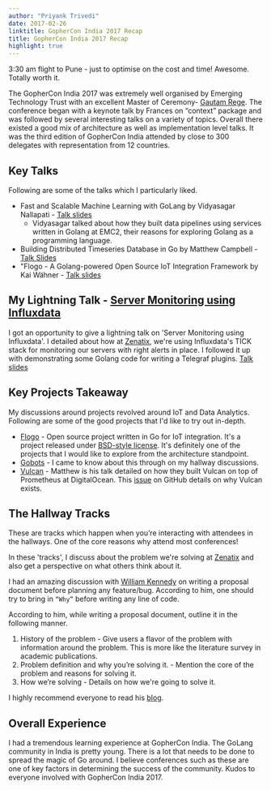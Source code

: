 ```yaml
---
author: "Priyank Trivedi"
date: 2017-02-26
linktitle: GopherCon India 2017 Recap
title: GopherCon India 2017 Recap
highlight: true
---
```


3:30 am flight to Pune - just to optimise on the cost and time! Awesome. Totally worth it.

The GopherCon India 2017 was extremely well organised by Emerging Technology Trust with an excellent Master of Ceremony- [Gautam Rege](https://twitter.com/gautamrege). The conference began with a keynote talk by Frances on “context” package and was followed by several interesting talks on a variety of topics. Overall there existed a good mix of architecture as well as implementation level talks.
It was the third edition of GopherCon India attended by close to 300 delegates with representation from 12 countries.

## Key Talks 

Following are some of the talks which I particularly liked.

- Fast and Scalable Machine Learning with GoLang by Vidyasagar Nallapati - [Talk slides](https://speakerdeck.com/doctorandabox/fast-and-scalable-machine-learning-with-golang)
    - Vidyasagar talked about how they built data pipelines using services written in Golang at EMC2, their reasons for exploring Golang as a programming language. 
- Building Distributed Timeseries Database in Go by Matthew Campbell - [Talk Slides](https://speakerdeck.com/mattkanwisher/building-distributed-timeseries-database-in-go)
- "Flogo - A Golang-powered Open Source IoT Integration Framework by Kai Wähner - [Talk slides](http://www.slideshare.net/KaiWaehner/flogo-a-golangpowered-open-source-iot-integration-framework-gophercon)

## My Lightning Talk - [Server Monitoring using Influxdata](https://twitter.com/ApsOps/status/835085984723263489) 

I got an opportunity to give a lightning talk on 'Server Monitoring using Influxdata'. I detailed about how at [Zenatix](https://zenatix.com), we're using Influxdata's TICK stack for monitoring our servers with right alerts in place.
I followed it up with demonstrating some Golang code for writing a Telegraf plugins. [Talk slides](https://speakerdeck.com/priyankt68/server-monitoring-using-influxdata)

## Key Projects Takeaway

My discussions around projects revolved around IoT and Data Analytics. Following are some of the good projects that I'd like to try out in-depth.

- [Flogo](https://flogo.io) - Open source project written in Go for IoT integration. It's a project released under [BSD-style license](https://github.com/TIBCOSoftware/flogo/blob/master/LICENSE.txt). It's definitely one of the projects that I would like to explore from the architecture standpoint. 
- [Gobots](https://gobot.io) - I came to know about this through on my hallway discussions. 
- [Vulcan](https://github.com/digitalocean/vulcan) - Matthew is his talk detailed on how they built Vulcan on top of Prometheus at DigitalOcean. This [issue](https://github.com/digitalocean/vulcan/issues/45) on GitHub details on why Vulcan exists. 


## The Hallway Tracks 
These are tracks which happen when you’re interacting with attendees in the hallways. One of the core reasons why attend most conferences!

In these 'tracks', I discuss about the problem we're solving at [Zenatix](https://zenatix.com) and also get a perspective on what others think about it. 

I had an amazing discussion with [William Kennedy](https://twitter.com/@goinggodotnet) on writing a proposal document before planning any feature/bug. According to him, one should try to bring in ```“Why”``` before writing any line of code.

According to him, while writing a proposal document, outline it in the following manner.

1. History of the problem - Give users a flavor of the problem with information around the problem. This is more like the literature survey in academic publications. 
2. Problem definition and why you’re solving it. -  Mention the core of the problem and reasons for solving it.
3.  How we’re solving - Details on how we're going to solve it.
 
I highly recommend everyone to read his [blog](https://www.goinggo.net/2017/01/develop-your-design-philosophy.html).


## Overall Experience

I had a tremendous learning experience at GopherCon India. The GoLang community in India is pretty young. There is a lot that needs to be done to spread the magic of Go around. 
I believe conferences such as these are one of key factors in determining the success of the community. Kudos to everyone involved with GopherCon India 2017. 

